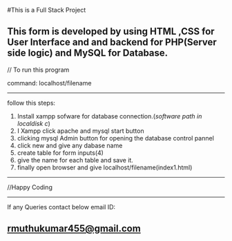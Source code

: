 #This is a Full Stack Project

This form is developed by using HTML ,CSS for User Interface and and backend for PHP(Server side logic) and MySQL for Database.
---------------------------------------
// To run this program

command: localhost/filename

---------------------------------------
follow this steps:

1. Install xampp sofware for database connection.(*software path in localdisk c*)
2. I Xampp click apache and mysql start button
3. clicking mysql Admin button for opening the database control pannel
4. click new and give any dabase name 
5. create table for form inputs(4)
6. give the name for each table and save it.
7. finally open browser and give localhost/filename(index1.html)

---------------------------------------
//Happy Coding

---------------------------------------

If any Queries contact below email ID:

rmuthukumar455@gmail.com
---------------------------------------
